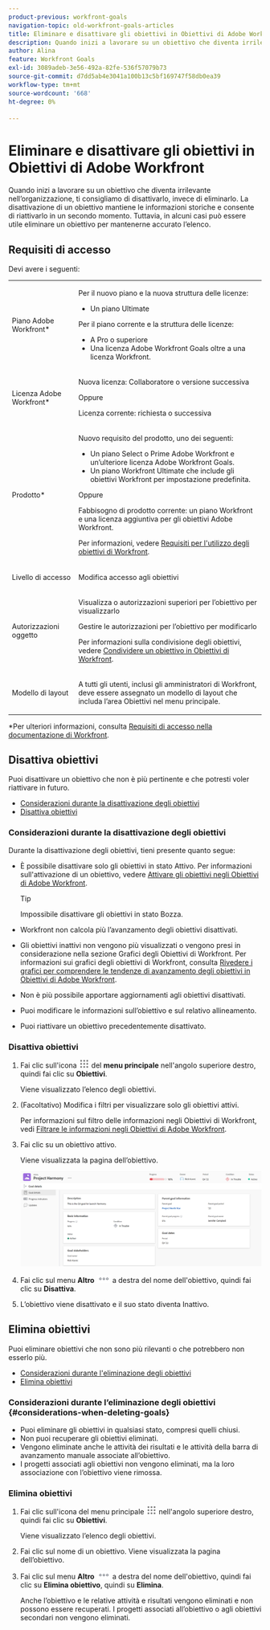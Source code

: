 ```yaml
---
product-previous: workfront-goals
navigation-topic: old-workfront-goals-articles
title: Eliminare e disattivare gli obiettivi in Obiettivi di Adobe Workfront
description: Quando inizi a lavorare su un obiettivo che diventa irrilevante nell’organizzazione, ti consigliamo di disattivarlo, invece di eliminarlo. La disattivazione di un obiettivo mantiene le informazioni storiche e consente di riattivarlo in un secondo momento. Tuttavia, in alcuni casi può essere utile eliminare un obiettivo per mantenerne accurato l’elenco.
author: Alina
feature: Workfront Goals
exl-id: 3089adeb-3e56-492a-82fe-536f57079b73
source-git-commit: d7dd5ab4e3041a100b13c5bf169747f58db0ea39
workflow-type: tm+mt
source-wordcount: '668'
ht-degree: 0%

---
```


# Eliminare e disattivare gli obiettivi in Obiettivi di Adobe Workfront

Quando inizi a lavorare su un obiettivo che diventa irrilevante nell’organizzazione, ti consigliamo di disattivarlo, invece di eliminarlo. La disattivazione di un obiettivo mantiene le informazioni storiche e consente di riattivarlo in un secondo momento. Tuttavia, in alcuni casi può essere utile eliminare un obiettivo per mantenerne accurato l’elenco.

## Requisiti di accesso

Devi avere i seguenti:

<table style="table-layout:auto">
<col>
</col>
<col>
</col>
<tbody>
 <tr> 
   <td role="rowheader">Piano Adobe Workfront*</td> 
   <td> 
   <p>Per il nuovo piano e la nuova struttura delle licenze:
  <ul><li>Un piano Ultimate </li></ul>
   </p>
<p>Per il piano corrente e la struttura delle licenze: 
<ul><li> A Pro o superiore </li>
  <li>Una licenza Adobe Workfront Goals oltre a una licenza Workfront.</li></ul></p>
   </td> 
  </tr>
 <tr>
 <td role="rowheader">Licenza Adobe Workfront*</td>
 <td>
 <p>Nuova licenza: Collaboratore o versione successiva</p>
 Oppure
 <p>Licenza corrente: richiesta o successiva</p> </td>
 </tr>
 <tr>
 <td role="rowheader">Prodotto*</td>
 <td>
 <p> Nuovo requisito del prodotto, uno dei seguenti: </p>
<ul>
<li>Un piano Select o Prime Adobe Workfront e un’ulteriore licenza Adobe Workfront Goals.</li>
<li>Un piano Workfront Ultimate che include gli obiettivi Workfront per impostazione predefinita. </li></ul>
 <p>Oppure</p>
 <p>Fabbisogno di prodotto corrente: un piano Workfront e una licenza aggiuntiva per gli obiettivi Adobe Workfront. </p> <p>Per informazioni, vedere <a href="../../workfront-goals/goal-management/access-needed-for-wf-goals.md" class="MCXref xref">Requisiti per l'utilizzo degli obiettivi di Workfront</a>. </p> </td>
 </tr>
 <tr>
 <td role="rowheader"><p>Livello di accesso</p></td>
 <td> <p>Modifica accesso agli obiettivi</p> </td>
 </tr>
 <tr data-mc-conditions="">
 <td role="rowheader">Autorizzazioni oggetto</td>
 <td>
  <div>
  <p>Visualizza o autorizzazioni superiori per l’obiettivo per visualizzarlo</p>
  <p>Gestire le autorizzazioni per l’obiettivo per modificarlo</p>
  <p>Per informazioni sulla condivisione degli obiettivi, vedere <a href="../../workfront-goals/workfront-goals-settings/share-a-goal.md" class="MCXref xref">Condividere un obiettivo in Obiettivi di Workfront</a>. </p>
  </div> </td>
 </tr>
 <tr>
   <td role="rowheader"><p>Modello di layout</p></td>
   <td> <p>A tutti gli utenti, inclusi gli amministratori di Workfront, deve essere assegnato un modello di layout che includa l’area Obiettivi nel menu principale. </p>  
</td>
  </tr>
</tbody>
</table>

*Per ulteriori informazioni, consulta [Requisiti di accesso nella documentazione di Workfront](/help/quicksilver/administration-and-setup/add-users/access-levels-and-object-permissions/access-level-requirements-in-documentation.md).

## Disattiva obiettivi

Puoi disattivare un obiettivo che non è più pertinente e che potresti voler riattivare in futuro.

* [Considerazioni durante la disattivazione degli obiettivi](#considerations-when-deactivating-goals)
* [Disattiva obiettivi](#deactivate-goals)

### Considerazioni durante la disattivazione degli obiettivi

Durante la disattivazione degli obiettivi, tieni presente quanto segue:

* È possibile disattivare solo gli obiettivi in stato Attivo. Per informazioni sull&#39;attivazione di un obiettivo, vedere [Attivare gli obiettivi negli Obiettivi di Adobe Workfront](../../workfront-goals/goal-management/activate-goals.md).

  >[!TIP]
  >
  >Impossibile disattivare gli obiettivi in stato Bozza.

* Workfront non calcola più l’avanzamento degli obiettivi disattivati.
* Gli obiettivi inattivi non vengono più visualizzati o vengono presi in considerazione nella sezione Grafici degli Obiettivi di Workfront. Per informazioni sui grafici degli obiettivi di Workfront, consulta [Rivedere i grafici per comprendere le tendenze di avanzamento degli obiettivi in Obiettivi di Adobe Workfront](../../workfront-goals/goal-review-and-workfront-goals-sections/review-goal-graphs.md).

  <!--* The Check-in section. For information about the Check-in page, see [Update goal progress in Adobe Workfront Goals](../../workfront-goals/goal-review-and-workfront-goals-sections/check-in-goals.md). -->

* Non è più possibile apportare aggiornamenti agli obiettivi disattivati.
* Puoi modificare le informazioni sull’obiettivo e sul relativo allineamento.
* Puoi riattivare un obiettivo precedentemente disattivato.

### Disattiva obiettivi

<!--
Deactivating goals differs depending on which environment you use.

### Deactivate goals in the Production environment


1. Go to the goal that you want to deactivate.

   For example, go to the Goal List and click the name of a goal.

   The Goal Details panel opens on the right.

   >[!TIP]
   >
   >You can open goals from any sections of Workfront Goals.

1. Click the **More icon** ![](assets/more-icon.png), then click **Deactivate**.

   ![](assets/deactivate-goal-highlighted.png)

   The goal status changes to Inactive. 

1. Click the **X** icon in the upper-right to close Goal Details.
-->

1. Fai clic sull&#39;icona ![](assets/main-menu-icon.png) del **menu principale** nell&#39;angolo superiore destro, quindi fai clic su **Obiettivi**.

   Viene visualizzato l’elenco degli obiettivi.

   <!-- Add this when Shell is available to all: or (if available), click the **Main Menu** icon ![Main menu icon](../goal-management/assets/three-line-main-menu-icon.png) in the upper-left corner)
   -->

1. (Facoltativo) Modifica i filtri per visualizzare solo gli obiettivi attivi.

   Per informazioni sul filtro delle informazioni negli Obiettivi di Workfront, vedi [Filtrare le informazioni negli Obiettivi di Adobe Workfront](../goal-management/filter-information-wf-goals.md).

1. Fai clic su un obiettivo attivo.

   Viene visualizzata la pagina dell’obiettivo.

   ![](assets/goal-page-unshimmed.png)

1. Fai clic sul menu **Altro** ![](assets/more-icon.png) a destra del nome dell&#39;obiettivo, quindi fai clic su **Disattiva**.

1. L’obiettivo viene disattivato e il suo stato diventa Inattivo.

## Elimina obiettivi

Puoi eliminare obiettivi che non sono più rilevanti o che potrebbero non esserlo più.

* [Considerazioni durante l&#39;eliminazione degli obiettivi](#considerations-when-deleting-goals)
* [Elimina obiettivi](#delete-goals)

### Considerazioni durante l’eliminazione degli obiettivi {#considerations-when-deleting-goals}

* Puoi eliminare gli obiettivi in qualsiasi stato, compresi quelli chiusi.
* Non puoi recuperare gli obiettivi eliminati.
* Vengono eliminate anche le attività dei risultati e le attività della barra di avanzamento manuale associate all’obiettivo.
* I progetti associati agli obiettivi non vengono eliminati, ma la loro associazione con l’obiettivo viene rimossa.

### Elimina obiettivi

<!--
Deleting  goals differs depending on which environment you use.

#### Delete goals in the Production environment

1. Go to the goal that you want to delete.

   For example, go to the Goal List and click a goal.

   The Goal Details panel opens on the right. 

1. Click the **More icon** ![](assets/more-icon.png), then click **Delete**.

   ![](assets/delete-goal-highlighted.png)

1. Click **Yes, delete**.

   The goal is removed from the Goal List and cannot be recovered.
-->

1. Fai clic sull&#39;icona del menu principale ![](assets/main-menu-icon.png) nell&#39;angolo superiore destro, quindi fai clic su **Obiettivi**.

   Viene visualizzato l’elenco degli obiettivi.

   <!-- Add this when Shell is available to all: or (if available), click the **Main Menu** icon ![Main menu icon](../goal-management/assets/three-line-main-menu-icon.png) in the upper-left corner)
   -->
1. Fai clic sul nome di un obiettivo. Viene visualizzata la pagina dell’obiettivo.
1. Fai clic sul menu **Altro** ![](assets/more-icon.png) a destra del nome dell&#39;obiettivo, quindi fai clic su **Elimina obiettivo**, quindi su **Elimina**.

   Anche l’obiettivo e le relative attività e risultati vengono eliminati e non possono essere recuperati. I progetti associati all’obiettivo o agli obiettivi secondari non vengono eliminati.


